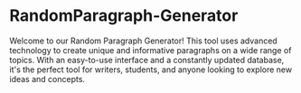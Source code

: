 # RandomParagraph-Generator
Welcome to our Random Paragraph Generator! This tool uses advanced technology to create unique and informative paragraphs on a wide range of topics. With an easy-to-use interface and a constantly updated database, it's the perfect tool for writers, students, and anyone looking to explore new ideas and concepts. 
